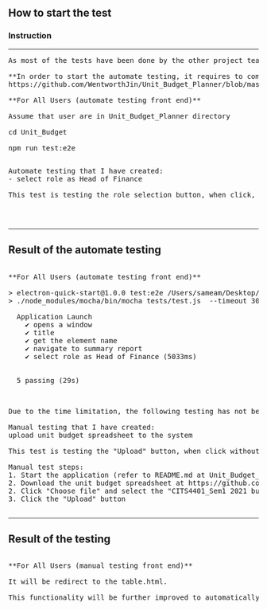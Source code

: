 
## How to start the test 

### **Instruction**

<hr>

<pre>
As most of the tests have been done by the other project team member, I have created two tests, one is an automate testing, another one is a manual testing. 

**In order to start the automate testing, it requires to comment out mainWindow.webContents.openDevTools() in main.js, as this open development tools which could affect the testing**
https://github.com/WentworthJin/Unit_Budget_Planner/blob/master/Unit_Budget/main.js#L5 link to main.js

**For All Users (automate testing front end)**

Assume that user are in Unit_Budget_Planner directory

cd Unit_Budget

npm run test:e2e

<pre>
Automate testing that I have created: 
- select role as Head of Finance

This test is testing the role selection button, when click, there should be a display underneath with "You are the Head of Finance.". Same functionality for all the other roles. This functionality will be future modified to show different home page, e.g., Head of Department will be able to bulk upload.
</pre>

</pre>

<hr>

## Result of the automate testing

<pre>

**For All Users (automate testing front end)**

> electron-quick-start@1.0.0 test:e2e /Users/sameam/Desktop/OneDrive/Desktop/Professional/project1/Unit_Budget_Planner/Unit_Budget
> ./node_modules/mocha/bin/mocha tests/test.js  --timeout 30000

  Application Launch
    ✔ opens a window
    ✔ title
    ✔ get the element name
    ✔ navigate to summary report
    ✔ select role as Head of Finance (5033ms)


  5 passing (29s)

</pre>

<pre>

Due to the time limitation, the following testing has not been setup as an automate testing. 

Manual testing that I have created: 
upload unit budget spreadsheet to the system

This test is testing the "Upload" button, when click without "Choose file", i.e. the display is "No file chosen", the "Upload" button will not be redirect to the table.html. 

Manual test steps: 
1. Start the application (refer to README.md at Unit_Budget_Planner/README.md)
2. Download the unit budget spreadsheet at https://github.com/WentworthJin/Unit_Budget_Planner/raw/master/Unit_Budget/tests/CITS4401_Sem1%202021%20budgetv3.xlsx
2. Click "Choose file" and select the "CITS4401_Sem1 2021 budgetv3"
3. Click the "Upload" button

</pre>

<hr>

## Result of the testing

<pre>

**For All Users (manual testing front end)**

It will be redirect to the table.html. 

This functionality will be further improved to automatically store the data in the database and extract the database result and display in the tables. 

</pre>



